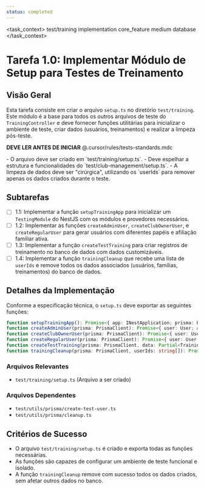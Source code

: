 ```yaml
---
status: completed
---
```


<task_context>
<domain>test/training</domain>
<type>implementation</type>
<scope>core_feature</scope>
<complexity>medium</complexity>
<dependencies>database</dependencies>
</task_context>

# Tarefa 1.0: Implementar Módulo de Setup para Testes de Treinamento

## Visão Geral

Esta tarefa consiste em criar o arquivo `setup.ts` no diretório `test/training`. Este módulo é a base para todos os outros arquivos de teste do `TrainingController` e deve fornecer funções utilitárias para inicializar o ambiente de teste, criar dados (usuários, treinamentos) e realizar a limpeza pós-teste.

<import>**DEVE LER ANTES DE INICIAR** @.cursor/rules/tests-standards.mdc</import>

<requirements>
- O arquivo deve ser criado em `test/training/setup.ts`.
- Deve espelhar a estrutura e funcionalidades do `test/club-management/setup.ts`.
- A limpeza de dados deve ser "cirúrgica", utilizando os `userIds` para remover apenas os dados criados durante o teste.
</requirements>

## Subtarefas

- [ ] 1.1: Implementar a função `setupTrainingApp` para inicializar um `TestingModule` do NestJS com os módulos e provedores necessários.
- [ ] 1.2: Implementar as funções `createAdminUser`, `createClubOwnerUser`, e `createRegularUser` para gerar usuários com diferentes papéis e afiliação familiar ativa.
- [ ] 1.3: Implementar a função `createTestTraining` para criar registros de treinamento no banco de dados com dados customizáveis.
- [ ] 1.4: Implementar a função `trainingCleanup` que recebe uma lista de `userIds` e remove todos os dados associados (usuários, famílias, treinamentos) do banco de dados.

## Detalhes da Implementação

Conforme a especificação técnica, o `setup.ts` deve exportar as seguintes funções:

```typescript
function setupTrainingApp(): Promise<{ app: INestApplication; prisma: PrismaClient }>;
function createAdminUser(prisma: PrismaClient): Promise<{ user: User; accessToken: string }>;
function createClubOwnerUser(prisma: PrismaClient): Promise<{ user: User; accessToken: string }>;
function createRegularUser(prisma: PrismaClient): Promise<{ user: User; accessToken: string }>;
function createTestTraining(prisma: PrismaClient, data: Partial<Training>): Promise<Training>;
function trainingCleanup(prisma: PrismaClient, userIds: string[]): Promise<void>;
```

### Arquivos Relevantes

- `test/training/setup.ts` (Arquivo a ser criado)

### Arquivos Dependentes

- `test/utils/prisma/create-test-user.ts`
- `test/utils/prisma/cleanup.ts`

## Critérios de Sucesso

- O arquivo `test/training/setup.ts` é criado e exporta todas as funções necessárias.
- As funções são capazes de configurar um ambiente de teste funcional e isolado.
- A função `trainingCleanup` remove com sucesso todos os dados criados, sem afetar outros dados no banco.
